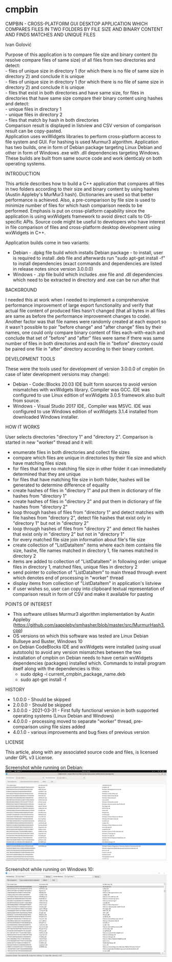 # cmpbin
CMPBIN - CROSS-PLATFORM GUI DESKTOP APPLICATION WHICH COMPARES FILES IN TWO FOLDERS BY FILE SIZE AND BINARY CONTENT AND FINDS MATCHES AND UNIQUE FILES

Ivan Golović
   
Purpose of this application is to compare file size and binary content (to resolve compare files of same size) of all files from two directories and detect:  
    - files of unique size in directory 1 (for which there is no file of same size in directory 2) and conclude it is unique  
    - files of unique size in directory 1 (for which there is no file of same size in directory 2) and conclude it is unique  
    - files that exist in both directories and have same size, for files in directories that have same size compare their binary content using hashes and detect:  
        - unique files in directory 1  
        - unique files in directory 2  
        - files that match by hash in both directories  
Comparison result is displayed in listview and CSV version of comparison result can be copy-pasted.  
Application uses wxWidgets libraries to perform cross-platform access to file system and GUI. For hashing is used Murmur3 algorithm. Application has two builds, one in form of Debian package targeting Linux Debian and other in form of Windows .exe with .dll dependencies targeting Windows. These builds are built from same source code and work identicaly on both operating systems. 

INTRODUCTION

This article describes how to build a C++ application that compares all files in two folders according to their size and binary content by using hashes (Austin Appleby's MurMur3 hash). Dictionaries are used so that better performance is achieved. Also, a pre-comparison by file size is used to minimize number of files for which hash comparison needs to be performed. Emphasis is put on cross-platform capability since the application is using wxWidgets framework to avoid direct calls to OS-specific APIs.
Source code might be useful to developers who have interest in file comparison of files and cross-platform desktop development using wxWidgets in C++.

Application builds come in two variants:
-	Debian - .dpkg file build which installs Debian package - to install, user is required to install .deb file and afterwards run "sudo apt-get install -f" to install dependencies (exact commands and dependencies are listed in release notes since version 3.0.0.0)
-	Windows - .zip file build which includes .exe file and .dll dependencies which need to be extracted in directory and .exe can be run after that

BACKGROUND

I needed this at work when I needed to implement a comprehensive performance improvement of large export functionality and verify that actual file content of produced files hasn't changed (that all bytes in all files are same as before the performance improvement changes to code). Another factor was that file names were randomly created at each export so it wasn't possible to pair "before change" and "after change" files by their names, one could only compare binary content of files each-with-each and conclude that set of "before" and "after" files were same if there was same number of files in both directories and each file in "before" directory could be paired one file in "after" directory according to their binary content.

DEVELOPMENT TOOLS

These were the tools used for development of version 3.0.0.0 of cmpbin (in case of later development versions may change):
-	Debian - Code::Blocks 20.03 IDE built form sources to avoid version mismatches with wxWidgets library. Compiler was GCC. IDE was configured to use Linux edition of wxWidgets 3.0.5 framework also built from source.
-	Windows - Visual Studio 2017 IDE,. Compiler was MSVC. IDE was configured to use Windows edition of wxWidgets 3.1.4 installed from downloaded Windows installer.

HOW IT WORKS

User selects directories "directory 1" and "directory 2". Comparison is started in new "worker" thread and it will:
- enumerate files in both directories and collect file sizes
- compare which files are unique in directories by their file size and which have matching files sizes
- for files that have no matching file size in other folder it can immediatelly determined that they are unique
- for files that have matching file size in both folder, hashes will be generated to determine difference of equality
- create hashes of files in "directory 1" and put them in dictionary of file hashes from "directory 1"
- create hashes of files in "directory 2" and put them in dictionary of file hashes from "directory 2"
- loop through hashes of files from "directory 1" and detect matches with file hashes from "directory 2", detect file hashes that exist only in "directory 1" but not in "directory 2"
- loop through hashes of files from "directory 2" and detect file hashes that exist only in "directory 2" but not in "directory 1"
- for every matched file size join information about file's file size
- create collection of "ListDataItem" items where each item contains file size, hashe, file names matched in directory 1, file names matched in directory 2
- items are added to collection of "ListDataItem" in following order: unique files in directory 1, matched files, unique files in directory 2
- send pointer to collection of "ListDataItem" to main thread through event which denotes end of processing in "worker" thread
- display items from collection of "ListDataItem" in application's listview
- if user wishes so, user can copy into clipboard textual representation of comparison result in form of CSV and make it available for pasting

POINTS OF INTEREST

-	This software utilises Murmur3 algorithm implementation by Austin Appleby (https://github.com/aappleby/smhasher/blob/master/src/MurmurHash3.cpp)
-	OS versions on which this software was tested are Linux Debian Bullseye and Buster, Windows 10
-	on Debian CodeBlocks IDE and wxWidgets were installed (using usual autotools) to avoid any version mismatches between the two
-	installation of cmpbin on Debian needs to have certain wxWidgets dependencies (packages) installed which. Commands to install program itself along with the dependencies is this:
    - sudo dpkg -i current_cmpbin_package_name.deb
    - sudo apt-get install -f

HISTORY

-	1.0.0.0 - Should be skipped
-	2.0.0.0 - Should be skipped
-	3.0.0.0 - 2021-03-31 - First fully functional version in both supported operating systems (Linux Debian and Windows)
-	4.0.0.0 - processing moved to separate "worker" thread, pre-comparison using file sizes added
-	4.0.1.0 - various improvements and bug fixes of previous version

LICENSE

This article, along with any associated source code and files, is licensed under GPL v3 License.

Screenshot while running on Debian:
![screenshot](./screenshot-debian.png?raw=true)

Screenshot while running on Windows 10:
![screenshot](./screenshot.png?raw=true)

